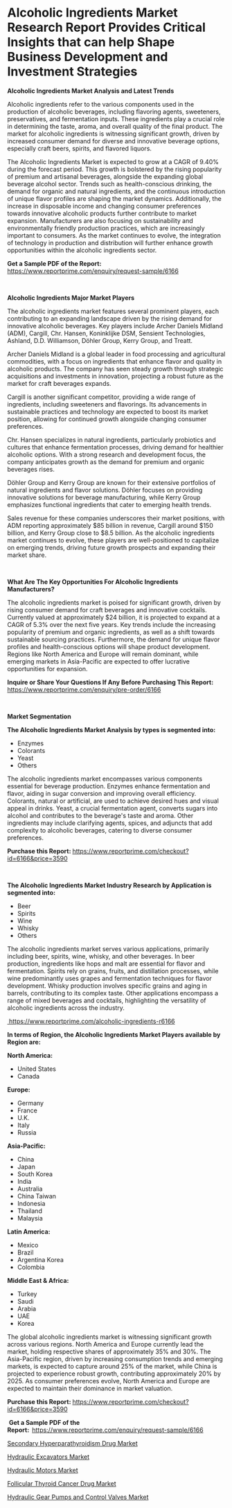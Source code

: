 <p><h1>Alcoholic Ingredients Market Research Report Provides Critical Insights that can help Shape Business Development and Investment Strategies</h1></p><p><strong>Alcoholic Ingredients Market Analysis and Latest Trends</strong></p>
<p><p>Alcoholic ingredients refer to the various components used in the production of alcoholic beverages, including flavoring agents, sweeteners, preservatives, and fermentation inputs. These ingredients play a crucial role in determining the taste, aroma, and overall quality of the final product. The market for alcoholic ingredients is witnessing significant growth, driven by increased consumer demand for diverse and innovative beverage options, especially craft beers, spirits, and flavored liquors.</p><p>The Alcoholic Ingredients Market is expected to grow at a CAGR of 9.40% during the forecast period. This growth is bolstered by the rising popularity of premium and artisanal beverages, alongside the expanding global beverage alcohol sector. Trends such as health-conscious drinking, the demand for organic and natural ingredients, and the continuous introduction of unique flavor profiles are shaping the market dynamics. Additionally, the increase in disposable income and changing consumer preferences towards innovative alcoholic products further contribute to market expansion. Manufacturers are also focusing on sustainability and environmentally friendly production practices, which are increasingly important to consumers. As the market continues to evolve, the integration of technology in production and distribution will further enhance growth opportunities within the alcoholic ingredients sector.</p></p>
<p><strong>Get a Sample PDF of the Report:&nbsp;</strong> <a href="https://www.reportprime.com/enquiry/request-sample/6166?utm_campaign=1836&utm_medium=2&utm_source=Github&utm_content=ia&utm_term=27112024&utm_id=alcoholic-ingredients">https://www.reportprime.com/enquiry/request-sample/6166</a></p>
<p>&nbsp;</p>
<p><strong>Alcoholic Ingredients Major Market Players</strong></p>
<p><p>The alcoholic ingredients market features several prominent players, each contributing to an expanding landscape driven by the rising demand for innovative alcoholic beverages. Key players include Archer Daniels Midland (ADM), Cargill, Chr. Hansen, Koninklijke DSM, Sensient Technologies, Ashland, D.D. Williamson, Döhler Group, Kerry Group, and Treatt.</p><p>Archer Daniels Midland is a global leader in food processing and agricultural commodities, with a focus on ingredients that enhance flavor and quality in alcoholic products. The company has seen steady growth through strategic acquisitions and investments in innovation, projecting a robust future as the market for craft beverages expands.</p><p>Cargill is another significant competitor, providing a wide range of ingredients, including sweeteners and flavorings. Its advancements in sustainable practices and technology are expected to boost its market position, allowing for continued growth alongside changing consumer preferences.</p><p>Chr. Hansen specializes in natural ingredients, particularly probiotics and cultures that enhance fermentation processes, driving demand for healthier alcoholic options. With a strong research and development focus, the company anticipates growth as the demand for premium and organic beverages rises.</p><p>Döhler Group and Kerry Group are known for their extensive portfolios of natural ingredients and flavor solutions. Döhler focuses on providing innovative solutions for beverage manufacturing, while Kerry Group emphasizes functional ingredients that cater to emerging health trends.</p><p>Sales revenue for these companies underscores their market positions, with ADM reporting approximately $85 billion in revenue, Cargill around $150 billion, and Kerry Group close to $8.5 billion. As the alcoholic ingredients market continues to evolve, these players are well-positioned to capitalize on emerging trends, driving future growth prospects and expanding their market share.</p></p>
<p>&nbsp;</p>
<p><strong>What Are The Key Opportunities For Alcoholic Ingredients Manufacturers?</strong></p>
<p><p>The alcoholic ingredients market is poised for significant growth, driven by rising consumer demand for craft beverages and innovative cocktails. Currently valued at approximately $24 billion, it is projected to expand at a CAGR of 5.3% over the next five years. Key trends include the increasing popularity of premium and organic ingredients, as well as a shift towards sustainable sourcing practices. Furthermore, the demand for unique flavor profiles and health-conscious options will shape product development. Regions like North America and Europe will remain dominant, while emerging markets in Asia-Pacific are expected to offer lucrative opportunities for expansion.</p></p>
<p><strong>Inquire or Share Your Questions If Any Before Purchasing This Report:</strong> <a href="https://www.reportprime.com/enquiry/pre-order/6166?utm_campaign=1836&utm_medium=2&utm_source=Github&utm_content=ia&utm_term=27112024&utm_id=alcoholic-ingredients">https://www.reportprime.com/enquiry/pre-order/6166</a></p>
<p>&nbsp;</p>
<p><strong>Market Segmentation</strong></p>
<p><strong>The Alcoholic Ingredients Market Analysis by types is segmented into:</strong></p>
<p><ul><li>Enzymes</li><li>Colorants</li><li>Yeast</li><li>Others</li></ul></p>
<p><p>The alcoholic ingredients market encompasses various components essential for beverage production. Enzymes enhance fermentation and flavor, aiding in sugar conversion and improving overall efficiency. Colorants, natural or artificial, are used to achieve desired hues and visual appeal in drinks. Yeast, a crucial fermentation agent, converts sugars into alcohol and contributes to the beverage's taste and aroma. Other ingredients may include clarifying agents, spices, and adjuncts that add complexity to alcoholic beverages, catering to diverse consumer preferences.</p></p>
<p><strong>Purchase this Report:&nbsp;</strong><a href="https://www.reportprime.com/checkout?id=6166&price=3590&utm_campaign=1836&utm_medium=2&utm_source=Github&utm_content=ia&utm_term=27112024&utm_id=alcoholic-ingredients">https://www.reportprime.com/checkout?id=6166&price=3590</a></p>
<p>&nbsp;</p>
<p><strong>The Alcoholic Ingredients Market Industry Research by Application is segmented into:</strong></p>
<p><ul><li>Beer</li><li>Spirits</li><li>Wine</li><li>Whisky</li><li>Others</li></ul></p>
<p><p>The alcoholic ingredients market serves various applications, primarily including beer, spirits, wine, whisky, and other beverages. In beer production, ingredients like hops and malt are essential for flavor and fermentation. Spirits rely on grains, fruits, and distillation processes, while wine predominantly uses grapes and fermentation techniques for flavor development. Whisky production involves specific grains and aging in barrels, contributing to its complex taste. Other applications encompass a range of mixed beverages and cocktails, highlighting the versatility of alcoholic ingredients across the industry.</p></p>
<p><a href="https://www.reportprime.com/alcoholic-ingredients-r6166?utm_campaign=1836&utm_medium=2&utm_source=Github&utm_content=ia&utm_term=27112024&utm_id=alcoholic-ingredients">&nbsp;https://www.reportprime.com/alcoholic-ingredients-r6166</a></p>
<p><strong>In terms of Region, the Alcoholic Ingredients Market Players available by Region are:</strong></p>
<p>
    <p> <strong> North America: </strong>
        <ul>
            <li>United States</li>
            <li>Canada</li>
        </ul>
        </p> 
    <p> <strong> Europe: </strong>
        <ul>
            <li>Germany</li>
            <li>France</li>
            <li>U.K.</li>
            <li>Italy</li>
            <li>Russia</li>
        </ul>
        </p> 
    <p> <strong> Asia-Pacific: </strong>
        <ul>
            <li>China</li>
            <li>Japan</li>
            <li>South Korea</li>
            <li>India</li>
            <li>Australia</li>
            <li>China Taiwan</li>
            <li>Indonesia</li>
            <li>Thailand</li>
            <li>Malaysia</li>
        </ul>
        </p> 
    <p> <strong> Latin America: </strong>
        <ul>
            <li>Mexico</li>
            <li>Brazil</li>
            <li>Argentina Korea</li>
            <li>Colombia</li>
        </ul>
        </p> 
    <p> <strong> Middle East & Africa: </strong>
        <ul>
            <li>Turkey</li>
            <li>Saudi</li>
            <li>Arabia</li>
            <li>UAE</li>
            <li>Korea</li>
        </ul>
    </p>
    </p>
<p><p>The global alcoholic ingredients market is witnessing significant growth across various regions. North America and Europe currently lead the market, holding respective shares of approximately 35% and 30%. The Asia-Pacific region, driven by increasing consumption trends and emerging markets, is expected to capture around 25% of the market, while China is projected to experience robust growth, contributing approximately 20% by 2025. As consumer preferences evolve, North America and Europe are expected to maintain their dominance in market valuation.</p></p>
<p><strong>Purchase this Report: </strong><a href="https://www.reportprime.com/checkout?id=6166&price=3590&utm_campaign=1836&utm_medium=2&utm_source=Github&utm_content=ia&utm_term=27112024&utm_id=alcoholic-ingredients">https://www.reportprime.com/checkout?id=6166&price=3590</a></p>
<p>&nbsp;<strong>Get a Sample PDF of the Report:&nbsp;&nbsp;</strong><a href="https://www.reportprime.com/enquiry/request-sample/6166?utm_campaign=1836&utm_medium=2&utm_source=Github&utm_content=ia&utm_term=27112024&utm_id=alcoholic-ingredients">https://www.reportprime.com/enquiry/request-sample/6166</a></p>
<p><strong></strong></p>
<p><p><a href="https://issuu.com/reportprime-2/docs/secondary-hyperparathyroidism-drug-_5665fd51a6a5db?utm_campaign=1836&utm_medium=2&utm_source=Github&utm_content=ia&utm_term=27112024&utm_id=alcoholic-ingredients">Secondary Hyperparathyroidism Drug Market</a></p><p><a href="https://www.linkedin.com/pulse/hydraulic-excavators-market-size-growth-industry-analysis-zqjif?utm_campaign=1836&utm_medium=2&utm_source=Github&utm_content=ia&utm_term=27112024&utm_id=alcoholic-ingredients">Hydraulic Excavators Market</a></p><p><a href="https://www.linkedin.com/pulse/hydraulic-motors-market-size-share-analysis-forecasted-cagr-pjh6f?utm_campaign=1836&utm_medium=2&utm_source=Github&utm_content=ia&utm_term=27112024&utm_id=alcoholic-ingredients">Hydraulic Motors Market</a></p><p><a href="https://issuu.com/reportprime-2/docs/follicular-thyroid-cancer-drug-mark_f0c3854dccc807?utm_campaign=1836&utm_medium=2&utm_source=Github&utm_content=ia&utm_term=27112024&utm_id=alcoholic-ingredients">Follicular Thyroid Cancer Drug Market</a></p><p><a href="https://www.linkedin.com/pulse/112-cagr-hydraulic-gear-pumps-control-valves-market-2024-2031-krfjf?utm_campaign=1836&utm_medium=2&utm_source=Github&utm_content=ia&utm_term=27112024&utm_id=alcoholic-ingredients">Hydraulic Gear Pumps and Control Valves Market</a></p></p>
